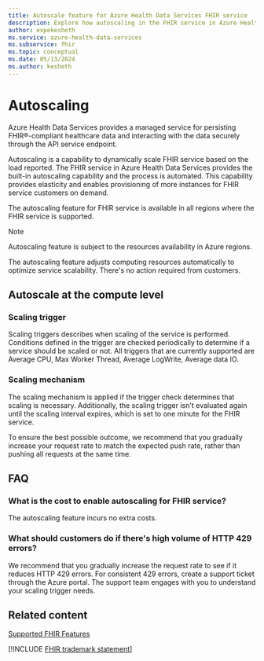```yaml
---
title: Autoscale feature for Azure Health Data Services FHIR service
description: Explore how autoscaling in the FHIR service in Azure Health Data Services boosts efficiency and helps ensure optimal performance by scaling resources based on load.
author: expekesheth
ms.service: azure-health-data-services
ms.subservice: fhir
ms.topic: conceptual
ms.date: 05/13/2024
ms.author: kesheth
---
```


# Autoscaling

Azure Health Data Services provides a managed service for persisting FHIR&reg;-compliant healthcare data and interacting with the data securely through the API service endpoint. 

Autoscaling is a capability to dynamically scale FHIR service based on the load reported. The FHIR service in Azure Health Data Services provides the built-in autoscaling capability and the process is automated. This capability provides elasticity and enables provisioning of more instances for FHIR service customers on demand.

The autoscaling feature for FHIR service is available in all regions where the FHIR service is supported.
> [!NOTE]
> Autoscaling feature is subject to the resources availability in Azure regions.

The autoscaling feature adjusts computing resources automatically to optimize service scalability. There's no action required from customers.

## Autoscale at the compute level

### Scaling trigger

Scaling triggers describes when scaling of the service is performed. Conditions defined in the trigger are checked periodically to determine if a service should be scaled or not. All triggers that are currently supported are Average CPU, Max Worker Thread, Average LogWrite, Average data IO.
    
### Scaling mechanism

The scaling mechanism is applied if the trigger check determines that scaling is necessary. Additionally, the scaling trigger isn't evaluated again until the scaling interval expires, which is set to one minute for the FHIR service.

To ensure the best possible outcome, we recommend that you gradually increase your request rate to match the expected push rate, rather than pushing all requests at the same time. 

## FAQ

### What is the cost to enable autoscaling for FHIR service?  

The autoscaling feature incurs no extra costs.

### What should customers do if there's high volume of HTTP 429 errors?

We recommend that you gradually increase the request rate to see if it reduces HTTP 429 errors. For consistent 429 errors, create a support ticket through the Azure portal. The support team engages with you to understand your scaling trigger needs.

## Related content

[Supported FHIR Features](fhir-features-supported.md)

[!INCLUDE [FHIR trademark statement](../includes/healthcare-apis-fhir-trademark.md)]
